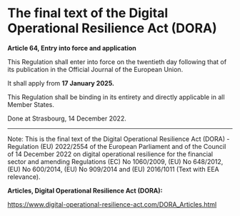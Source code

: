 



# The final text of the Digital Operational Resilience Act (DORA)


  

**Article 64, Entry into force and application**


  

 This Regulation shall enter into force on the twentieth day following that of its publication in the Official Journal of the European Union.


 It shall apply from **17 January 2025.**


 This Regulation shall be binding in its entirety and directly applicable in all Member States.


 Done at Strasbourg, 14 December 2022.


  



---


 Note: This is the final text of the Digital Operational Resilience Act (DORA) - Regulation (EU) 2022/2554 of the European Parliament and of the Council of 14 December 2022 on digital operational resilience for the financial sector and amending Regulations (EC) No 1060/2009, (EU) No 648/2012, (EU) No 600/2014, (EU) No 909/2014 and (EU) 2016/1011 (Text with EEA relevance).


  

 **Articles, Digital Operational Resilience Act (DORA):** 


<https://www.digital-operational-resilience-act.com/DORA_Articles.html>





